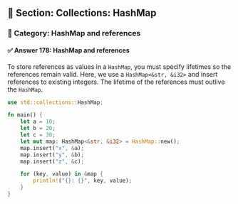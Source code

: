 ## 📘 Section: Collections: HashMap  
### 🔹 Category: HashMap and references  
#### ✅ Answer 178: HashMap and references

To store references as values in a `HashMap`, you must specify lifetimes so the references remain valid. Here, we use a `HashMap<&str, &i32>` and insert references to existing integers. The lifetime of the references must outlive the `HashMap`.

```rust
use std::collections::HashMap;

fn main() {
    let a = 10;
    let b = 20;
    let c = 30;
    let mut map: HashMap<&str, &i32> = HashMap::new();
    map.insert("x", &a);
    map.insert("y", &b);
    map.insert("z", &c);

    for (key, value) in &map {
        println!("{}: {}", key, value);
    }
}
```
